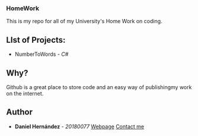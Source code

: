 ### HomeWork 
This is my repo for all of my University's Home Work on coding. 


## LIst of Projects:

- NumberToWords - *C#*

## Why?

Github is a great place to store code and an easy way of publishingmy work on the internet.

## Author
* **Daniel Hernández** - *20180077*
[Webpage](danisnowman.com)
[Contact me](mailto:danielernesto@ufm.edu)